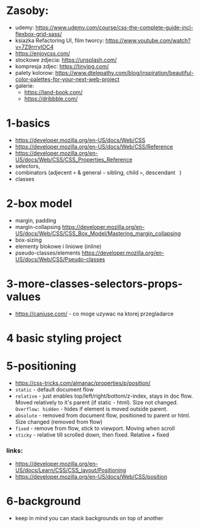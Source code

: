 # Zasoby:
* udemy: https://www.udemy.com/course/css-the-complete-guide-incl-flexbox-grid-sass/
* ksiazka Refactoring UI, film tworcy: https://www.youtube.com/watch?v=7Z9rrryIOC4
* https://enjoycss.com/
* stockowe zdjecia: https://unsplash.com/
* kompresja zdjec: https://tinyjpg.com/
* palety kolorow: https://www.dtelepathy.com/blog/inspiration/beautiful-color-palettes-for-your-next-web-project
* galerie: 
    * https://land-book.com/
    * https://dribbble.com/

# 1-basics
* https://developer.mozilla.org/en-US/docs/Web/CSS
* https://developer.mozilla.org/en-US/docs/Web/CSS/Reference
* https://developer.mozilla.org/en-US/docs/Web/CSS/CSS_Properties_Reference
* selectors, 
* combinators (adjecent `+` & general `~` sibling, child `>`, descendant ` `)
* classes

# 2-box model
* margin, padding
* margin-collapsing https://developer.mozilla.org/en-US/docs/Web/CSS/CSS_Box_Model/Mastering_margin_collapsing
* box-sizing
* elementy blokowe i liniowe (inline)
* pseudo-classes/elements https://developer.mozilla.org/en-US/docs/Web/CSS/Pseudo-classes

# 3-more-classes-selectors-props-values
* https://caniuse.com/ - co moge uzywac na ktorej przegladarce

# 4 basic styling project
# 5-positioning
* https://css-tricks.com/almanac/properties/p/position/
* `static` - default document flow
* `relative` - just enables top/left/right/bottom/z-index, stays in doc flow. Moved relatively to it's parent (if static - html). Size not changed. `Overflow: hidden` - hides if element is moved outside parent.
* `absolute` - removed from document flow, positioned to parent or html. Size changed (removed from flow)
* `fixed` - remove from flow, stick to viewport. Moving when scroll
* `sticky` - relative till scrolled down, then fixed. Relative + fixed
### links:
* https://developer.mozilla.org/en-US/docs/Learn/CSS/CSS_layout/Positioning
* https://developer.mozilla.org/en-US/docs/Web/CSS/position

# 6-background
* keep in mind you can stack backgrounds on top of another